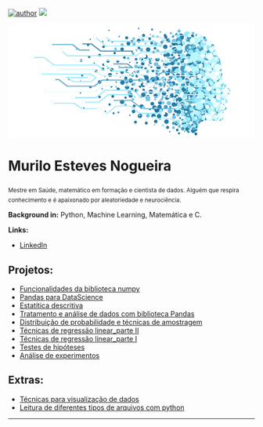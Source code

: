 [![author](https://img.shields.io/badge/author-muriloEN-green.svg)](https://www.linkedin.com/in/murilo-esteves-nogueira-53140a241/) [![](https://img.shields.io/badge/python-3.7+-blue.svg)](https://www.python.org/downloads/release/python-365/) 

<p align="center">
  <img src="./dataScience.png" >
</p>

# Murilo Esteves Nogueira

<sub>Mestre em Saúde, matemático em formação e cientista de dados. Alguém que respira conhecimento e é apaixonado por aleatoriedade e neurociência.</sub>


**Background in:** Python, Machine Learning, Matemática e C.

**Links:**

- [LinkedIn](https://www.linkedin.com/in/murilo-esteves-nogueira-53140a241/)

## Projetos:

- [Funcionalidades da biblioteca numpy](https://github.com/Muril0EN/Portif-lio-Data-Science/tree/main/Python_DS_numpy/Numpy)
- [Pandas para DataScience](https://github.com/Muril0EN/Portif-lio-Data-Science/tree/main/Python_DS_pandas/Pandas)
- [Estatítica descritiva](https://github.com/Muril0EN/Portif-lio-Data-Science/tree/main/Estat%C3%ADstica_descritiva)
- [Tratamento e análise de dados com biblioteca Pandas](https://github.com/Muril0EN/Portif-lio-Data-Science/tree/main/Pandas_tratamento_an%C3%A1lise)
- [Distribuição de probabilidade e técnicas de amostragem](https://github.com/Muril0EN/Portif-lio-Data-Science/tree/main/Probabilidade_amostragem)
- [Técnicas de regressão linear_parte II](https://github.com/Muril0EN/Portif-lio-Data-Science/tree/main/Regress%C3%A3o-linear-II)
- [Técnicas de regressão linear_parte I](https://github.com/Muril0EN/Portif-lio-Data-Science/tree/main/Regress%C3%A3o_linear_I)
- [Testes de hipóteses](https://github.com/Muril0EN/Portif-lio-Data-Science/tree/main/Teste_de_hipoteses)
- [Análise de experimentos](https://github.com/Muril0EN/Portif-lio-Data-Science/tree/main/An%C3%A1lise_experimentos)
  
## Extras:
- [Técnicas para visualização de dados](https://github.com/Muril0EN/Portif-lio-Data-Science/tree/main/Data_visualization)
- [Leitura de diferentes tipos de arquivos com python](https://github.com/Muril0EN/Portif-lio-Data-Science/tree/main/Python_deferentes_tipos_de_arquivos)

---
